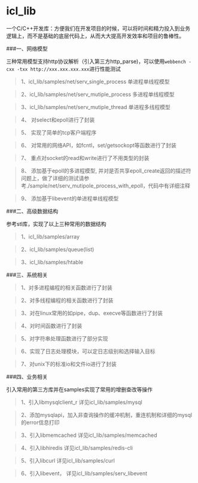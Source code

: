 icl_lib
=======

一个C/C++开发库：方便我们在开发项目的时候，可以将时间和精力投入到业务逻辑上，而不是基础的底层代码上，从而大大提高开发效率和项目的鲁棒性。

###一、网络模型

三种常用模型支持http协议解析（引入第三方http_parse)，可以使用`webbench -cxx -txx http://xxx.xxx.xxx.xxx`进行性能测试

>1、icl_lib/samples/net/serv_single_process 单进程单线程模型

>2、icl_lib/samples/net/serv_mutiple_process 多进程单线程模型

>3、icl_lib/samples/net/serv_mutiple_thread 单进程多线程模型

>4、 对select和epoll进行了封装

>5、 实现了简单的tcp客户端程序

>6、 对常用的网络API，如fcntl，set/getsockopt等函数进行了封装

>7、 重点对socket的read和write进行了不用类型的封装

>8、 添加基于epoll的多进程模型, 并对是否共享epoll_create返回的描述符问题上，做了详细的测试请参考./sample/net/serv_mutipole_process_with_epoll，代码中有详细注释

>9、 添加基于libevent的单进程单线程模型

###二、高级数据结构

参考stl库，实现了以上三种常用的数据结构

>1、icl_lib/samples/array

>2、icl_lib/samples/queue(list)

>3、icl_lib/samples/htable

###三、系统相关

>1、对多进程编程的相关函数进行了封装

>2、对多线程编程的相关函数进行了封装

>3、对在linux常用的如pipe，dup、execve等函数进行了封装

>4、对时间函数进行了封装

>5、对字符串处理函数进行了部分实现

>6、实现了日志处理模块，可以定日志级别和选择输入目标

>7、对unix下的标准io和文件io进行了封装

###四、业务相关

引入常用的第三方库并在samples实现了常用的增删查改等操作

>1、引入libmysqlclient_r 详见icl_lib/samples/mysql

>2、添加mysqlapi，加入非查询操作的缓冲机制，重连机制和详细的mysql的error信息打印

>3、引入libmemcached 详见icl_lib/samples/memcached

>4、引入libhiredis 详见icl_lib/samples/redis-cli

>5、引入libcurl 详见icl_lib/samples/curl

>6、引入libevent， 详见icl_lib/samples/serv_libevent


